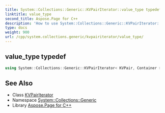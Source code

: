 ```yaml
---
title: System::Collections::Generic::KVPairIterator::value_type typedef
linktitle: value_type
second_title: Aspose.Page for C++
description: 'How to use System::Collections::Generic::KVPairIterator::value_type typedef of System::Collections::Generic::KVPairIterator class in C++.'
type: docs
weight: 900
url: /cpp/system.collections.generic/kvpairiterator/value_type/
---
```

## value_type typedef




```cpp
using System::Collections::Generic::KVPairIterator< KVPair, Container >::value_type =  KVPair
```

## See Also

* Class [KVPairIterator](../)
* Namespace [System::Collections::Generic](../../)
* Library [Aspose.Page for C++](../../../)
